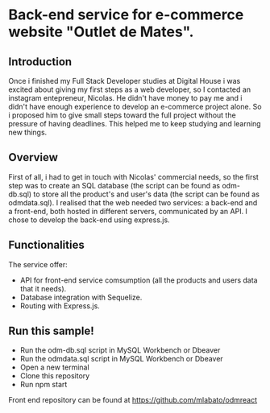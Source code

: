 # Back-end service for e-commerce website "Outlet de Mates". 

## Introduction

Once i finished my Full Stack Developer studies at Digital House i was excited about giving my first steps as a web developer, so I contacted an instagram entepreneur, Nicolas. He didn't have money to pay me and i didn't have enough experience to develop an e-commerce project alone. So i proposed him to give small steps toward the full project without the pressure of having deadlines. This helped me to keep studying and learning new things.

## Overview

First of all, i had to get in touch with Nicolas' commercial needs, so the first step was to create an SQL database (the script can be found as odm-db.sql) to store all the product's and user's data (the script can be found as odmdata.sql).
I realised that the web needed two services: a back-end and a front-end, both hosted in different servers, communicated by an API. I chose to develop the back-end using express.js.

## Functionalities
The service offer:
- API for front-end service comsumption (all the products and users data that it needs).
- Database integration with Sequelize.
- Routing with Express.js.

## Run this sample!

- Run  the odm-db.sql script in MySQL Workbench or Dbeaver
- Run the odmdata.sql script in MySQL Workbench or Dbeaver
- Open a new terminal
- Clone this repository
- Run npm start

Front end repository can be found at https://github.com/mlabato/odmreact

